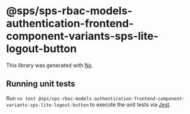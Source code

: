 # @sps/sps-rbac-models-authentication-frontend-component-variants-sps-lite-logout-button

This library was generated with [Nx](https://nx.dev).

## Running unit tests

Run `nx test @sps/sps-rbac-models-authentication-frontend-component-variants-sps-lite-logout-button` to execute the unit tests via [Jest](https://jestjs.io).

